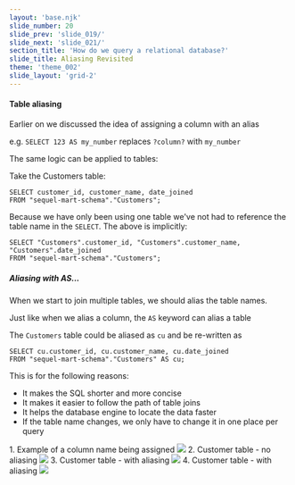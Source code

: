 ```yaml
---
layout: 'base.njk'
slide_number: 20
slide_prev: 'slide_019/'
slide_next: 'slide_021/'
section_title: 'How do we query a relational database?'
slide_title: Aliasing Revisited
theme: 'theme_002'
slide_layout: 'grid-2'
---
```


<section class="slide__text">

#### Table aliasing

Earlier on we discussed the idea of assigning a column with an alias

e.g. `SELECT 123 AS my_number` replaces `?column?` with `my_number`

The same logic can be applied to tables:

Take the Customers table:

```
SELECT customer_id, customer_name, date_joined
FROM "sequel-mart-schema"."Customers";
```

Because we have only been using one table we've not had to reference the table name in the `SELECT`.  The above is implicitly:
```
SELECT "Customers".customer_id, "Customers".customer_name, "Customers".date_joined
FROM "sequel-mart-schema"."Customers";
```


##### Aliasing with AS...

When we start to join multiple tables, we should alias the table names.

Just like when we alias a column, the `AS` keyword can alias a table

The `Customers` table could be aliased as `cu` and be re-written as
```
SELECT cu.customer_id, cu.customer_name, cu.date_joined
FROM "sequel-mart-schema"."Customers" AS cu;
```

This is for the following reasons:
- It makes the SQL shorter and more concise
- It makes it easier to follow the path of table joins
- It helps the database engine to locate the data faster
- If the table name changes, we only have to change it in one place per query

</section>

<section class="slide__images">
<caption>1. Example of a column name being assigned</caption>
<img src="{{ '../../images/002_SELECT_As_Alias.png' | url }}" />
<caption>2. Customer table - no aliasing</caption>
<img src="{{ '../../images/002_Aliasing_Customers_1.png' | url }}" />
<caption>3. Customer table - with aliasing</caption>
<img src="{{ '../../images/002_Aliasing_Customers_2.png' | url }}" />
<caption>4. Customer table - with aliasing</caption>
<img src="{{ '../../images/002_Aliasing_Customers_3.png' | url }}" />

</section>
